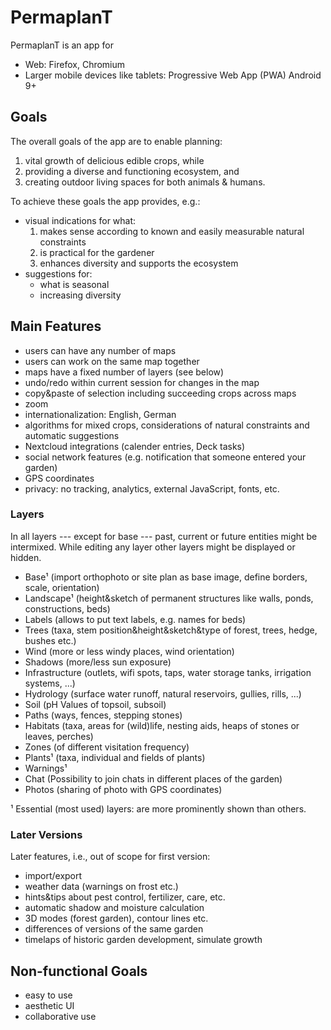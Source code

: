 # PermaplanT

PermaplanT is an app for

- Web: Firefox, Chromium
- Larger mobile devices like tablets: Progressive Web App (PWA) Android 9+

## Goals

The overall goals of the app are to enable planning:

1. vital growth of delicious edible crops, while
2. providing a diverse and functioning ecosystem, and
3. creating outdoor living spaces for both animals & humans.

To achieve these goals the app provides, e.g.:

- visual indications for what:
  1. makes sense according to known and easily measurable natural constraints
  2. is practical for the gardener
  3. enhances diversity and supports the ecosystem
- suggestions for:
  - what is seasonal
  - increasing diversity

## Main Features

- users can have any number of maps
- users can work on the same map together
- maps have a fixed number of layers (see below)
- undo/redo within current session for changes in the map
- copy&paste of selection including succeeding crops across maps
- zoom
- internationalization: English, German
- algorithms for mixed crops, considerations of natural constraints and automatic suggestions
- Nextcloud integrations (calender entries, Deck tasks)
- social network features (e.g. notification that someone entered your garden)
- GPS coordinates
- privacy: no tracking, analytics, external JavaScript, fonts, etc.

### Layers

In all layers --- except for base --- past, current or future entities might be intermixed.
While editing any layer other layers might be displayed or hidden.

- Base¹ (import orthophoto or site plan as base image, define borders, scale, orientation)
- Landscape¹ (height&sketch of permanent structures like walls, ponds, constructions, beds)
- Labels (allows to put text labels, e.g. names for beds)
- Trees (taxa, stem position&height&sketch&type of forest, trees, hedge, bushes etc.)
- Wind (more or less windy places, wind orientation)
- Shadows (more/less sun exposure)
- Infrastructure (outlets, wifi spots, taps, water storage tanks, irrigation systems, ...)
- Hydrology (surface water runoff, natural reservoirs, gullies, rills, ...)
- Soil (pH Values of topsoil, subsoil)
- Paths (ways, fences, stepping stones)
- Habitats (taxa, areas for (wild)life, nesting aids, heaps of stones or leaves, perches)
- Zones (of different visitation frequency)
- Plants¹ (taxa, individual and fields of plants)
- Warnings¹
- Chat (Possibility to join chats in different places of the garden)
- Photos (sharing of photo with GPS coordinates)

¹ Essential (most used) layers: are more prominently shown than others.

### Later Versions

Later features, i.e., out of scope for first version:

- import/export
- weather data (warnings on frost etc.)
- hints&tips about pest control, fertilizer, care, etc.
- automatic shadow and moisture calculation
- 3D modes (forest garden), contour lines etc.
- differences of versions of the same garden
- timelaps of historic garden development, simulate growth

## Non-functional Goals

- easy to use
- aesthetic UI
- collaborative use
